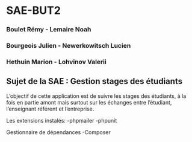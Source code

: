 # SAE-BUT2

### Boulet Rémy - Lemaire Noah
### Bourgeois Julien - Newerkowitsch Lucien
### Hethuin Marion - Lohvinov Valerii



## Sujet de la SAE : Gestion stages des étudiants

L’objectif de cette application est de suivre les stages des étudiants,
à la fois en partie amont mais surtout sur les échanges entre
l’étudiant, l’enseignant référent et l’entreprise.

Les extensions instalés:
-phpmailer
-phpunit

Gestionnaire de dépendances
-Composer
